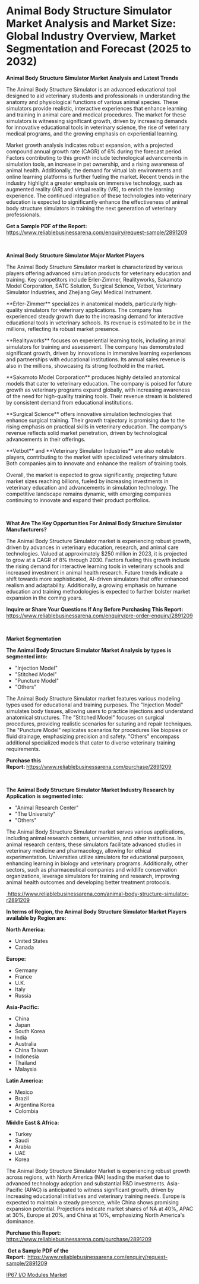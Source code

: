 <p><h1>Animal Body Structure Simulator Market Analysis and Market Size: Global Industry Overview, Market Segmentation and Forecast (2025 to 2032)</h1></p><p><strong>Animal Body Structure Simulator Market Analysis and Latest Trends</strong></p>
<p><p>The Animal Body Structure Simulator is an advanced educational tool designed to aid veterinary students and professionals in understanding the anatomy and physiological functions of various animal species. These simulators provide realistic, interactive experiences that enhance learning and training in animal care and medical procedures. The market for these simulators is witnessing significant growth, driven by increasing demands for innovative educational tools in veterinary science, the rise of veterinary medical programs, and the growing emphasis on experiential learning.</p><p>Market growth analysis indicates robust expansion, with a projected compound annual growth rate (CAGR) of 6% during the forecast period. Factors contributing to this growth include technological advancements in simulation tools, an increase in pet ownership, and a rising awareness of animal health. Additionally, the demand for virtual lab environments and online learning platforms is further fueling the market. Recent trends in the industry highlight a greater emphasis on immersive technology, such as augmented reality (AR) and virtual reality (VR), to enrich the learning experience. The continued integration of these technologies into veterinary education is expected to significantly enhance the effectiveness of animal body structure simulators in training the next generation of veterinary professionals.</p></p>
<p><strong>Get a Sample PDF of the Report:&nbsp;</strong> <a href="https://www.reliablebusinessarena.com/enquiry/request-sample/2891209?utm_campaign=2112&utm_medium=2&utm_source=Github&utm_content=ia&utm_term=14032025&utm_id=animal-body-structure-simulator">https://www.reliablebusinessarena.com/enquiry/request-sample/2891209</a></p>
<p>&nbsp;</p>
<p><strong>Animal Body Structure Simulator Major Market Players</strong></p>
<p><p>The Animal Body Structure Simulator market is characterized by various players offering advanced simulation products for veterinary education and training. Key competitors include Erler-Zimmer, Realityworks, Sakamoto Model Corporation, SATC Solution, Surgical Science, Vetbot, Veterinary Simulator Industries, and Zhejiang Geyi Medical Instrument.</p><p>**Erler-Zimmer** specializes in anatomical models, particularly high-quality simulators for veterinary applications. The company has experienced steady growth due to the increasing demand for interactive educational tools in veterinary schools. Its revenue is estimated to be in the millions, reflecting its robust market presence.</p><p>**Realityworks** focuses on experiential learning tools, including animal simulators for training and assessment. The company has demonstrated significant growth, driven by innovations in immersive learning experiences and partnerships with educational institutions. Its annual sales revenue is also in the millions, showcasing its strong foothold in the market.</p><p>**Sakamoto Model Corporation** produces highly detailed anatomical models that cater to veterinary education. The company is poised for future growth as veterinary programs expand globally, with increasing awareness of the need for high-quality training tools. Their revenue stream is bolstered by consistent demand from educational institutions.</p><p>**Surgical Science** offers innovative simulation technologies that enhance surgical training. Their growth trajectory is promising due to the rising emphasis on practical skills in veterinary education. The company’s revenue reflects solid market penetration, driven by technological advancements in their offerings.</p><p>**Vetbot** and **Veterinary Simulator Industries** are also notable players, contributing to the market with specialized veterinary simulators. Both companies aim to innovate and enhance the realism of training tools.</p><p>Overall, the market is expected to grow significantly, projecting future market sizes reaching billions, fueled by increasing investments in veterinary education and advancements in simulation technology. The competitive landscape remains dynamic, with emerging companies continuing to innovate and expand their product portfolios.</p></p>
<p>&nbsp;</p>
<p><strong>What Are The Key Opportunities For Animal Body Structure Simulator Manufacturers?</strong></p>
<p><p>The Animal Body Structure Simulator market is experiencing robust growth, driven by advances in veterinary education, research, and animal care technologies. Valued at approximately $250 million in 2023, it is projected to grow at a CAGR of 8% through 2030. Factors fueling this growth include the rising demand for interactive learning tools in veterinary schools and increased investment in animal health research. Future trends indicate a shift towards more sophisticated, AI-driven simulators that offer enhanced realism and adaptability. Additionally, a growing emphasis on humane education and training methodologies is expected to further bolster market expansion in the coming years.</p></p>
<p><strong>Inquire or Share Your Questions If Any Before Purchasing This Report:</strong> <a href="https://www.reliablebusinessarena.com/enquiry/pre-order-enquiry/2891209?utm_campaign=2112&utm_medium=2&utm_source=Github&utm_content=ia&utm_term=14032025&utm_id=animal-body-structure-simulator">https://www.reliablebusinessarena.com/enquiry/pre-order-enquiry/2891209</a></p>
<p>&nbsp;</p>
<p><strong>Market Segmentation</strong></p>
<p><strong>The Animal Body Structure Simulator Market Analysis by types is segmented into:</strong></p>
<p><ul><li>"Injection Model"</li><li>"Stitched Model"</li><li>"Puncture Model"</li><li>"Others"</li></ul></p>
<p><p>The Animal Body Structure Simulator market features various modeling types used for educational and training purposes. The "Injection Model" simulates body tissues, allowing users to practice injections and understand anatomical structures. The "Stitched Model" focuses on surgical procedures, providing realistic scenarios for suturing and repair techniques. The "Puncture Model" replicates scenarios for procedures like biopsies or fluid drainage, emphasizing precision and safety. "Others" encompass additional specialized models that cater to diverse veterinary training requirements.</p></p>
<p><strong>Purchase this Report:&nbsp;</strong><a href="https://www.reliablebusinessarena.com/purchase/2891209?utm_campaign=2112&utm_medium=2&utm_source=Github&utm_content=ia&utm_term=14032025&utm_id=animal-body-structure-simulator">https://www.reliablebusinessarena.com/purchase/2891209</a></p>
<p>&nbsp;</p>
<p><strong>The Animal Body Structure Simulator Market Industry Research by Application is segmented into:</strong></p>
<p><ul><li>"Animal Research Center"</li><li>"The University"</li><li>"Others"</li></ul></p>
<p><p>The Animal Body Structure Simulator market serves various applications, including animal research centers, universities, and other institutions. In animal research centers, these simulators facilitate advanced studies in veterinary medicine and pharmacology, allowing for ethical experimentation. Universities utilize simulators for educational purposes, enhancing learning in biology and veterinary programs. Additionally, other sectors, such as pharmaceutical companies and wildlife conservation organizations, leverage simulators for training and research, improving animal health outcomes and developing better treatment protocols.</p></p>
<p><a href="https://www.reliablebusinessarena.com/animal-body-structure-simulator-r2891209?utm_campaign=2112&utm_medium=2&utm_source=Github&utm_content=ia&utm_term=14032025&utm_id=animal-body-structure-simulator">&nbsp;https://www.reliablebusinessarena.com/animal-body-structure-simulator-r2891209</a></p>
<p><strong>In terms of Region, the Animal Body Structure Simulator Market Players available by Region are:</strong></p>
<p>
    <p> <strong> North America: </strong>
        <ul>
            <li>United States</li>
            <li>Canada</li>
        </ul>
        </p> 
    <p> <strong> Europe: </strong>
        <ul>
            <li>Germany</li>
            <li>France</li>
            <li>U.K.</li>
            <li>Italy</li>
            <li>Russia</li>
        </ul>
        </p> 
    <p> <strong> Asia-Pacific: </strong>
        <ul>
            <li>China</li>
            <li>Japan</li>
            <li>South Korea</li>
            <li>India</li>
            <li>Australia</li>
            <li>China Taiwan</li>
            <li>Indonesia</li>
            <li>Thailand</li>
            <li>Malaysia</li>
        </ul>
        </p> 
    <p> <strong> Latin America: </strong>
        <ul>
            <li>Mexico</li>
            <li>Brazil</li>
            <li>Argentina Korea</li>
            <li>Colombia</li>
        </ul>
        </p> 
    <p> <strong> Middle East & Africa: </strong>
        <ul>
            <li>Turkey</li>
            <li>Saudi</li>
            <li>Arabia</li>
            <li>UAE</li>
            <li>Korea</li>
        </ul>
    </p>
    </p>
<p><p>The Animal Body Structure Simulator Market is experiencing robust growth across regions, with North America (NA) leading the market due to advanced technology adoption and substantial R&D investments. Asia-Pacific (APAC) is anticipated to witness significant growth, driven by increasing educational initiatives and veterinary training needs. Europe is expected to maintain a steady presence, while China shows promising expansion potential. Projections indicate market shares of NA at 40%, APAC at 30%, Europe at 20%, and China at 10%, emphasizing North America's dominance.</p></p>
<p><strong>Purchase this Report: </strong><a href="https://www.reliablebusinessarena.com/purchase/2891209?utm_campaign=2112&utm_medium=2&utm_source=Github&utm_content=ia&utm_term=14032025&utm_id=animal-body-structure-simulator">https://www.reliablebusinessarena.com/purchase/2891209</a></p>
<p>&nbsp;<strong>Get a Sample PDF of the Report:&nbsp;&nbsp;</strong><a href="https://www.reliablebusinessarena.com/enquiry/request-sample/2891209?utm_campaign=2112&utm_medium=2&utm_source=Github&utm_content=ia&utm_term=14032025&utm_id=animal-body-structure-simulator">https://www.reliablebusinessarena.com/enquiry/request-sample/2891209</a></p>
<p><strong></strong></p>
<p><p><a href="https://github.com/AshikRahman991/Market-Research-Report-List-2/blob/main/ip67-io-modules-market.md?utm_campaign=2112&utm_medium=2&utm_source=Github&utm_content=ia&utm_term=14032025&utm_id=animal-body-structure-simulator">IP67 I/O Modules Market</a></p></p>